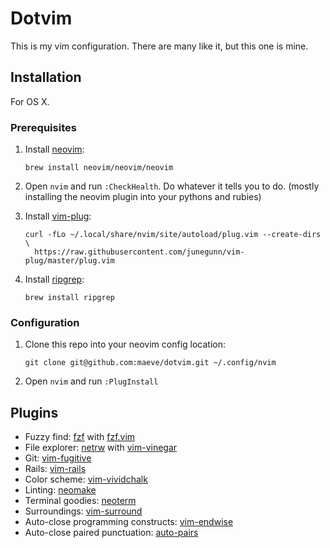 # Dotvim

This is my vim configuration. There are many like it, but this one is mine.

## Installation

For OS X.

### Prerequisites

1. Install [neovim](https://github.com/neovim/neovim):
    ```console
    brew install neovim/neovim/neovim
    ```
    
2. Open `nvim` and run `:CheckHealth`. Do whatever it tells you to do.
   (mostly installing the neovim plugin into your pythons and rubies)
3. Install [vim-plug](https://github.com/junegunn/vim-plug):
    ```console
    curl -fLo ~/.local/share/nvim/site/autoload/plug.vim --create-dirs \
      https://raw.githubusercontent.com/junegunn/vim-plug/master/plug.vim
    ```
    
4. Install [ripgrep](https://github.com/BurntSushi/ripgrep):
    ```console
    brew install ripgrep
    ```
    
### Configuration

1. Clone this repo into your neovim config location:
    ```console
    git clone git@github.com:maeve/dotvim.git ~/.config/nvim
    ```
    
2. Open `nvim` and run `:PlugInstall`

## Plugins

* Fuzzy find: [fzf](https://github.com/junegunn/fzf) with [fzf.vim](https://github.com/junegunn/fzf.vim)
* File explorer: [netrw](http://www.vim.org/scripts/script.php?script_id=1075) with [vim-vinegar](https://github.com/tpope/vim-vinegar)
* Git: [vim-fugitive](https://github.com/tpope/vim-fugitive)
* Rails: [vim-rails](https://github.com/tpope/vim-rails)
* Color scheme: [vim-vividchalk](https://github.com/tpope/vim-vividchalk)
* Linting: [neomake](https://github.com/neomake/neomake)
* Terminal goodies: [neoterm](https://github.com/kassio/neoterm)
* Surroundings: [vim-surround](https://github.com/tpope/vim-surround)
* Auto-close programming constructs: [vim-endwise](https://github.com/tpope/vim/endwise)
* Auto-close paired punctuation: [auto-pairs](https://github.com/jiangmiao/auto-pairs)

